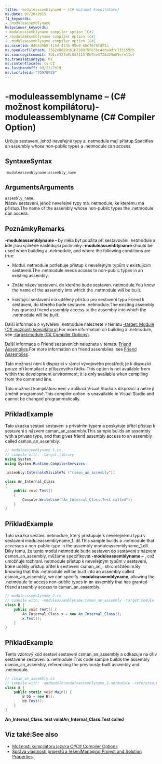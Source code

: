 ```yaml
---
title: -moduleassemblyname – (C# možnost kompilátoru)
ms.date: 07/20/2015
f1_keywords:
- /moduleassemblyname
helpviewer_keywords:
- moduleassemblyname compiler option [C#]
- /moduleassemblyname compiler option [C#]
- .moduleassemblyname compiler option [C#]
ms.assetid: d464d9b9-f18d-423b-95e9-66c7878fd53a
ms.openlocfilehash: 7562c0609d61b2388f5063bc480a4dfc715155db
ms.sourcegitcommit: 7b1ce327e8c84f115f007be4728d29a89efe11ef
ms.translationtype: MT
ms.contentlocale: cs-CZ
ms.lasthandoff: 09/13/2019
ms.locfileid: "70970078"
---
```

# <a name="-moduleassemblyname-c-compiler-option"></a><span data-ttu-id="6ec40-102">-moduleassemblyname – (C# možnost kompilátoru)</span><span class="sxs-lookup"><span data-stu-id="6ec40-102">-moduleassemblyname (C# Compiler Option)</span></span>
<span data-ttu-id="6ec40-103">Určuje sestavení, jehož neveřejné typy a. netmodule mají přístup.</span><span class="sxs-lookup"><span data-stu-id="6ec40-103">Specifies an assembly whose non-public types a .netmodule can access.</span></span>  
  
## <a name="syntax"></a><span data-ttu-id="6ec40-104">Syntaxe</span><span class="sxs-lookup"><span data-stu-id="6ec40-104">Syntax</span></span>  
  
```console  
-moduleassemblyname:assembly_name  
```  
  
## <a name="arguments"></a><span data-ttu-id="6ec40-105">Arguments</span><span class="sxs-lookup"><span data-stu-id="6ec40-105">Arguments</span></span>  
 `assembly_name`  
 <span data-ttu-id="6ec40-106">Název sestavení, jehož neveřejné typy má. netmodule, ke kterému má přístup.</span><span class="sxs-lookup"><span data-stu-id="6ec40-106">The name of the assembly whose non-public types the .netmodule can access.</span></span>  
  
## <a name="remarks"></a><span data-ttu-id="6ec40-107">Poznámky</span><span class="sxs-lookup"><span data-stu-id="6ec40-107">Remarks</span></span>  
 <span data-ttu-id="6ec40-108">**-moduleassemblyname –** by měla být použita při sestavování. netmodule a kde jsou splněné následující podmínky:</span><span class="sxs-lookup"><span data-stu-id="6ec40-108">**-moduleassemblyname** should be used when building a .netmodule, and where the following conditions are true:</span></span>  
  
- <span data-ttu-id="6ec40-109">Modul. netmodule potřebuje přístup k neveřejným typům v existujícím sestavení.</span><span class="sxs-lookup"><span data-stu-id="6ec40-109">The .netmodule needs access to non-public types in an existing assembly.</span></span>  
  
- <span data-ttu-id="6ec40-110">Znáte název sestavení, do kterého bude sestaven. netmodule.</span><span class="sxs-lookup"><span data-stu-id="6ec40-110">You know the name of the assembly into which the .netmodule will be built.</span></span>  
  
- <span data-ttu-id="6ec40-111">Existující sestavení má udělený přístup pro sestavení typu Friend k sestavení, do kterého bude sestaven. netmodule.</span><span class="sxs-lookup"><span data-stu-id="6ec40-111">The existing assembly has granted friend assembly access to the assembly into which the .netmodule will be built.</span></span>  
  
 <span data-ttu-id="6ec40-112">Další informace o vytváření. netmodule naleznete v tématu [-target: Module (C# možnosti kompilátoru)](./target-module-compiler-option.md).</span><span class="sxs-lookup"><span data-stu-id="6ec40-112">For more information on building a .netmodule, see [-target:module (C# Compiler Options)](./target-module-compiler-option.md).</span></span>  
  
 <span data-ttu-id="6ec40-113">Další informace o Friend sestaveních naleznete v tématu [Friend Assemblies](../../../standard/assembly/friend.md).</span><span class="sxs-lookup"><span data-stu-id="6ec40-113">For more information on friend assemblies, see [Friend Assemblies](../../../standard/assembly/friend.md).</span></span>  
  
 <span data-ttu-id="6ec40-114">Tato možnost není k dispozici v rámci vývojového prostředí; je k dispozici pouze při kompilaci z příkazového řádku.</span><span class="sxs-lookup"><span data-stu-id="6ec40-114">This option is not available from within the development environment; it is only available when compiling from the command line.</span></span>  
  
 <span data-ttu-id="6ec40-115">Tato možnost kompilátoru není v aplikaci Visual Studio k dispozici a nelze ji změnit programově.</span><span class="sxs-lookup"><span data-stu-id="6ec40-115">This compiler option is unavailable in Visual Studio and cannot be changed programmatically.</span></span>  
  
## <a name="example"></a><span data-ttu-id="6ec40-116">Příklad</span><span class="sxs-lookup"><span data-stu-id="6ec40-116">Example</span></span>  
 <span data-ttu-id="6ec40-117">Tato ukázka sestaví sestavení s privátním typem a poskytuje přítel přístup k sestavení s názvem csman_an_assembly.</span><span class="sxs-lookup"><span data-stu-id="6ec40-117">This sample builds an assembly with a private type, and that gives friend assembly access to an assembly called csman_an_assembly.</span></span>  
  
```csharp  
// moduleassemblyname_1.cs  
// compile with: -target:library  
using System;  
using System.Runtime.CompilerServices;  
  
[assembly:InternalsVisibleTo ("csman_an_assembly")]  
  
class An_Internal_Class   
{  
    public void Test()   
    {   
        Console.WriteLine("An_Internal_Class.Test called");   
    }  
}  
```  
  
## <a name="example"></a><span data-ttu-id="6ec40-118">Příklad</span><span class="sxs-lookup"><span data-stu-id="6ec40-118">Example</span></span>  
 <span data-ttu-id="6ec40-119">Tato ukázka sestaví. netmodule, který přistupuje k neveřejnému typu v sestavení moduleassemblyname_1. dll.</span><span class="sxs-lookup"><span data-stu-id="6ec40-119">This sample builds a .netmodule that accesses a non-public type in the assembly moduleassemblyname_1.dll.</span></span> <span data-ttu-id="6ec40-120">Díky tomu, že tento modul netmodule bude sestaven do sestavení s názvem csman_an_assembly, můžeme specifikovat **-moduleassemblyname –** , což umožňuje rozhraní. netmodule přístup k neveřejným typům v sestavení, které udělily přístup přítel k sestavení csman_an_. shromážděním.</span><span class="sxs-lookup"><span data-stu-id="6ec40-120">By knowing that this .netmodule will be built into an assembly called csman_an_assembly, we can specify **-moduleassemblyname**, allowing the .netmodule to access non-public types in an assembly that has granted friend assembly access to csman_an_assembly.</span></span>  
  
```csharp  
// moduleassemblyname_2.cs  
// compile with: -moduleassemblyname:csman_an_assembly -target:module -reference:moduleassemblyname_1.dll  
class B {  
    public void Test() {  
        An_Internal_Class x = new An_Internal_Class();  
        x.Test();  
    }  
}  
```  
  
## <a name="example"></a><span data-ttu-id="6ec40-121">Příklad</span><span class="sxs-lookup"><span data-stu-id="6ec40-121">Example</span></span>  
 <span data-ttu-id="6ec40-122">Tento vzorový kód sestaví sestavení csman_an_assembly a odkazuje na dřív sestavené sestavení a. netmodule.</span><span class="sxs-lookup"><span data-stu-id="6ec40-122">This code sample builds the assembly csman_an_assembly, referencing the previously-built assembly and .netmodule.</span></span>  
  
```csharp  
// csman_an_assembly.cs  
// compile with: -addmodule:moduleassemblyname_2.netmodule -reference:moduleassemblyname_1.dll  
class A {  
    public static void Main() {  
        B bb = new B();  
        bb.Test();  
    }  
}  
```  
  
<span data-ttu-id="6ec40-123">**An_Internal_Class. test volal**</span><span class="sxs-lookup"><span data-stu-id="6ec40-123">**An_Internal_Class.Test called**</span></span>

## <a name="see-also"></a><span data-ttu-id="6ec40-124">Viz také:</span><span class="sxs-lookup"><span data-stu-id="6ec40-124">See also</span></span>

- [<span data-ttu-id="6ec40-125">Možnosti kompilátoru jazyka C#</span><span class="sxs-lookup"><span data-stu-id="6ec40-125">C# Compiler Options</span></span>](./index.md)
- [<span data-ttu-id="6ec40-126">Správa vlastností projektů a řešení</span><span class="sxs-lookup"><span data-stu-id="6ec40-126">Managing Project and Solution Properties</span></span>](/visualstudio/ide/managing-project-and-solution-properties)
